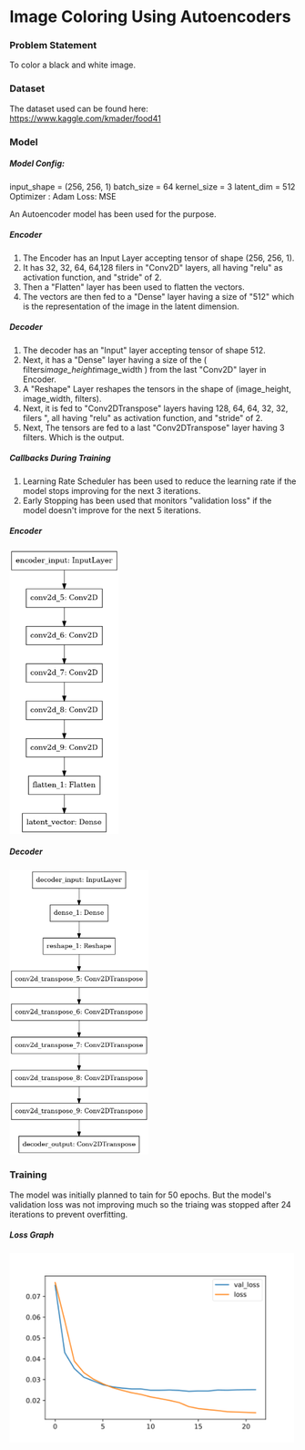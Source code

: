 # Image Coloring Using Autoencoders


### Problem Statement

To color a black and white image.


### Dataset

The dataset used can be found here: https://www.kaggle.com/kmader/food41


### Model



##### Model Config:

input_shape = (256, 256, 1)
batch_size = 64
kernel_size = 3
latent_dim =  512
Optimizer : Adam
Loss: MSE

An Autoencoder model has been used for the purpose.


##### Encoder
1. The Encoder has an Input Layer accepting tensor of shape  (256, 256, 1).
2. It has 32, 32, 64, 64,128 filers in "Conv2D" layers, all having "relu" as activation function, and "stride" of 2.
3. Then a "Flatten" layer has been used to flatten the vectors.
4. The vectors are then fed to a "Dense" layer having a size of "512" which is the representation of the image in the latent dimension.





##### Decoder

1. The decoder has an "Input" layer accepting tensor of shape 512.
2. Next, it has a "Dense" layer having a size of the ( filters*image_height*image_width ) from the last "Conv2D" layer in Encoder.
3. A "Reshape" Layer reshapes the tensors in the shape of (image_height, image_width, filters).
4. Next, it is fed to "Conv2DTranspose" layers having   128, 64, 64, 32, 32, filers ", all having "relu" as activation function, and "stride" of 2.
5. Next, The tensors are fed to a last "Conv2DTranspose" layer having 3 filters. Which is the output.




##### Callbacks During Training

1. Learning Rate Scheduler has been used to reduce the learning rate if the model stops improving for the next 3 iterations.
2. Early Stopping has been used that monitors "validation loss" if the model doesn't improve for the next 5 iterations.


##### Encoder
<img src="https://github.com/mahesh863/Image-Coloring-Autoencoders/blob/main/images/encoder.png" height=500px>




##### Decoder
<img src="https://github.com/mahesh863/Image-Coloring-Autoencoders/blob/main/images/decoder.png" height=500px>




### Training

The model was initially planned to tain for 50 epochs. But the model's validation loss was not improving much so the triaing was stopped after 24 iterations to prevent overfitting.


##### Loss Graph

<img src="https://github.com/mahesh863/Image-Coloring-Autoencoders/blob/main/graph/losss.png" width="500px" >

 


